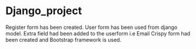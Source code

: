 # Django_project
Register form has been created.
User form has been used from django model.
Extra field had been added to the userform i.e Email
Crispy form had been created and Bootstrap framework is used.
